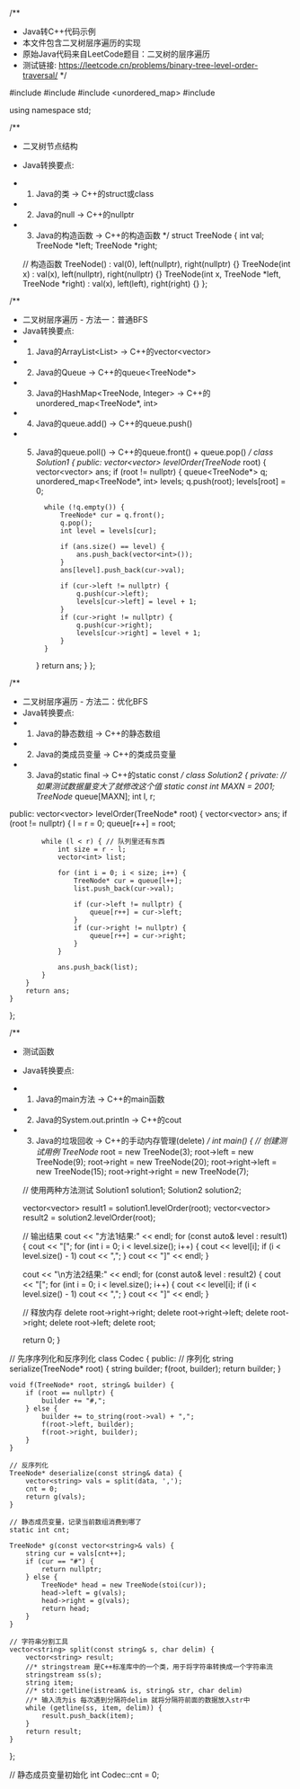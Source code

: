 /**
 * Java转C++代码示例
 * 本文件包含二叉树层序遍历的实现
 * 原始Java代码来自LeetCode题目：二叉树的层序遍历
 * 测试链接: https://leetcode.cn/problems/binary-tree-level-order-traversal/
 */

#include <vector>
#include <queue>
#include <unordered_map>
#include <iostream>

using namespace std;

/**
 * 二叉树节点结构
 * Java转换要点:
 * 1. Java的类 -> C++的struct或class
 * 2. Java的null -> C++的nullptr
 * 3. Java的构造函数 -> C++的构造函数
 */
struct TreeNode {
    int val;
    TreeNode *left;
    TreeNode *right;
    
    // 构造函数
    TreeNode() : val(0), left(nullptr), right(nullptr) {}
    TreeNode(int x) : val(x), left(nullptr), right(nullptr) {}
    TreeNode(int x, TreeNode *left, TreeNode *right) : val(x), left(left), right(right) {}
};

/**
 * 二叉树层序遍历 - 方法一：普通BFS
 * Java转换要点:
 * 1. Java的ArrayList<List<Integer>> -> C++的vector<vector<int>>
 * 2. Java的Queue<TreeNode> -> C++的queue<TreeNode*>
 * 3. Java的HashMap<TreeNode, Integer> -> C++的unordered_map<TreeNode*, int>
 * 4. Java的queue.add() -> C++的queue.push()
 * 5. Java的queue.poll() -> C++的queue.front() + queue.pop()
 */
class Solution1 {
public:
    vector<vector<int>> levelOrder(TreeNode* root) {
        vector<vector<int>> ans;
        if (root != nullptr) {
            queue<TreeNode*> q;
            unordered_map<TreeNode*, int> levels;
            q.push(root);
            levels[root] = 0;
            
            while (!q.empty()) {
                TreeNode* cur = q.front();
                q.pop();
                int level = levels[cur];
                
                if (ans.size() == level) {
                    ans.push_back(vector<int>());
                }
                ans[level].push_back(cur->val);
                
                if (cur->left != nullptr) {
                    q.push(cur->left);
                    levels[cur->left] = level + 1;
                }
                if (cur->right != nullptr) {
                    q.push(cur->right);
                    levels[cur->right] = level + 1;
                }
            }
        }
        return ans;
    }
};

/**
 * 二叉树层序遍历 - 方法二：优化BFS
 * Java转换要点:
 * 1. Java的静态数组 -> C++的静态数组
 * 2. Java的类成员变量 -> C++的类成员变量
 * 3. Java的static final -> C++的static const
 */
class Solution2 {
private:
    // 如果测试数据量变大了就修改这个值
    static const int MAXN = 2001;
    TreeNode* queue[MAXN];
    int l, r;
    
public:
    vector<vector<int>> levelOrder(TreeNode* root) {
        vector<vector<int>> ans;
        if (root != nullptr) {
            l = r = 0;
            queue[r++] = root;
            
            while (l < r) { // 队列里还有东西
                int size = r - l;
                vector<int> list;
                
                for (int i = 0; i < size; i++) {
                    TreeNode* cur = queue[l++];
                    list.push_back(cur->val);
                    
                    if (cur->left != nullptr) {
                        queue[r++] = cur->left;
                    }
                    if (cur->right != nullptr) {
                        queue[r++] = cur->right;
                    }
                }
                
                ans.push_back(list);
            }
        }
        return ans;
    }
};

/**
 * 测试函数
 * Java转换要点:
 * 1. Java的main方法 -> C++的main函数
 * 2. Java的System.out.println -> C++的cout
 * 3. Java的垃圾回收 -> C++的手动内存管理(delete)
 */
int main() {
    // 创建测试用例
    TreeNode* root = new TreeNode(3);
    root->left = new TreeNode(9);
    root->right = new TreeNode(20);
    root->right->left = new TreeNode(15);
    root->right->right = new TreeNode(7);
    
    // 使用两种方法测试
    Solution1 solution1;
    Solution2 solution2;
    
    vector<vector<int>> result1 = solution1.levelOrder(root);
    vector<vector<int>> result2 = solution2.levelOrder(root);
    
    // 输出结果
    cout << "方法1结果:" << endl;
    for (const auto& level : result1) {
        cout << "[";
        for (int i = 0; i < level.size(); i++) {
            cout << level[i];
            if (i < level.size() - 1) cout << ",";
        }
        cout << "]" << endl;
    }
    
    cout << "\n方法2结果:" << endl;
    for (const auto& level : result2) {
        cout << "[";
        for (int i = 0; i < level.size(); i++) {
            cout << level[i];
            if (i < level.size() - 1) cout << ",";
        }
        cout << "]" << endl;
    }
    
    // 释放内存
    delete root->right->right;
    delete root->right->left;
    delete root->right;
    delete root->left;
    delete root;
    
    return 0;
}


// 先序序列化和反序列化
class Codec {
public:
    // 序列化
    string serialize(TreeNode* root) {
        string builder;
        f(root, builder);
        return builder;
    }

    void f(TreeNode* root, string& builder) {
        if (root == nullptr) {
            builder += "#,";
        } else {
            builder += to_string(root->val) + ",";
            f(root->left, builder);
            f(root->right, builder);
        }
    }

    // 反序列化
    TreeNode* deserialize(const string& data) {
        vector<string> vals = split(data, ',');
        cnt = 0;
        return g(vals);
    }

    // 静态成员变量，记录当前数组消费到哪了
    static int cnt;

    TreeNode* g(const vector<string>& vals) {
        string cur = vals[cnt++];
        if (cur == "#") {
            return nullptr;
        } else {
            TreeNode* head = new TreeNode(stoi(cur));
            head->left = g(vals);
            head->right = g(vals);
            return head;
        }
    }

    // 字符串分割工具
    vector<string> split(const string& s, char delim) {
        vector<string> result;
        //* stringstream 是C++标准库中的一个类，用于将字符串转换成一个字符串流
        stringstream ss(s);
        string item;
        //* std::getline(istream& is, string& str, char delim)
        //* 输入流为is 每次遇到分隔符delim 就将分隔符前面的数据放入str中
        while (getline(ss, item, delim)) {
            result.push_back(item);
        }
        return result;
    }
};

// 静态成员变量初始化
int Codec::cnt = 0;